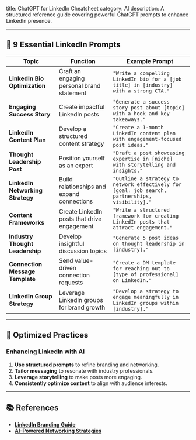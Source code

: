 title: ChatGPT for LinkedIn Cheatsheet
category: AI
description: A structured reference guide covering powerful ChatGPT prompts to enhance LinkedIn presence.

---

## 🚀 **9 Essential LinkedIn Prompts**

| Topic                                  | Function                                    | Example Prompt                                                                                    |
| -------------------------------------- | ------------------------------------------- | ------------------------------------------------------------------------------------------------- |
| **LinkedIn Bio Optimization**    | Craft an engaging personal brand statement  | `"Write a compelling LinkedIn bio for a [job title] in [industry] with a strong CTA."`          |
| **Engaging Success Story**       | Create impactful LinkedIn posts             | `"Generate a success story post about [topic] with a hook and key takeaways."`                  |
| **LinkedIn Content Plan**        | Develop a structured content strategy       | `"Create a 1-month LinkedIn content plan with engagement-focused post ideas."`                  |
| **Thought Leadership Post**      | Position yourself as an expert              | `"Draft a post showcasing expertise in [niche] with storytelling and insights."`                |
| **LinkedIn Networking Strategy** | Build relationships and expand connections  | `"Outline a strategy to network effectively for [goal: job search, partnerships, visibility]."` |
| **Content Frameworks**           | Create LinkedIn posts that drive engagement | `"Write a structured framework for creating LinkedIn posts that attract engagement."`           |
| **Industry Thought Leadership**  | Develop insightful discussion topics        | `"Generate 5 post ideas on thought leadership in [industry]."`                                  |
| **Connection Message Template**  | Send value-driven connection requests       | `"Create a DM template for reaching out to [type of professional] on LinkedIn."`                |
| **LinkedIn Group Strategy**      | Leverage LinkedIn groups for brand growth   | `"Develop a strategy to engage meaningfully in LinkedIn groups within [industry]."`             |

---

## 🔄 **Optimized Practices**

### **Enhancing LinkedIn with AI**

1. **Use structured prompts** to refine branding and networking.
2. **Tailor messaging** to resonate with industry professionals.
3. **Leverage storytelling** to make posts more engaging.
4. **Consistently optimize content** to align with audience interests.

---

## 📚 **References**

- **[LinkedIn Branding Guide](https://www.linkedin.com/help/linkedin/)**
- **[AI-Powered Networking Strategies](https://www.prompting.ai/)**

